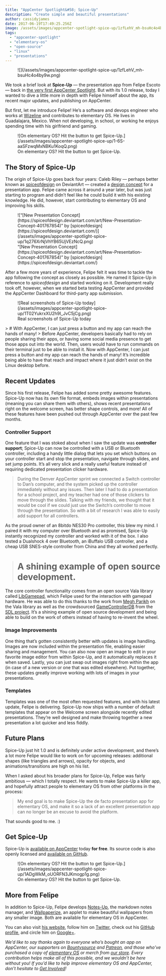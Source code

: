 ```yaml
---
title: "AppCenter Spotlight&#58; Spice-Up"
description: "Create simple and beautiful presentations"
author: cassidyjames
date: 2017-06-19T17:49:25.256Z
image: /assets/images/appcenter-spotlight-spice-up/1zfLehV_mh-bsuHc4o4by9w.png
tags:
  - "appcenter-spotlight"
  - "elementary-os"
  - "open-source"
  - "linux"
  - "presentations"
---
```


<figure markdown="1">
![](/assets/images/appcenter-spotlight-spice-up/1zfLehV_mh-bsuHc4o4by9w.png)
</figure>

We took a brief look at **Spice-Up** — the presentation app from Felipe Escoto — back in [the very first AppCenter Spotlight](https://medium.com/elementaryos/appcenter-spotlight-beta-testers-75412fe42302). But with its 1.0 release, today I wanted to dive a little more in depth with Felipe himself about the app, its recent major updates, and publishing on AppCenter.

But first, let me introduce Felipe! He’s a software and devops engineer who works at [Wizeline](https://www.wizeline.com/) and contributes to elementary OS. He lives in Guadalajara, Mexico. When not developing, in school, or working he enjoys spending time with his girlfriend and gaming.

<figure markdown="1">
![On elementary OS? Hit the button to get Spice-Up.](/assets/images/appcenter-spotlight-spice-up/1-6S-aaSFzwqMxNBKu1KoqQ.png)
<figcaption markdown="1">
On elementary OS? Hit the button to get Spice-Up.
</figcaption>
</figure>

## The Story of Spice-Up

The origin of Spice-Up goes back four years: Caleb Riley — perhaps better known as [spiceofdesign](https://spiceofdesign.deviantart.com/) on DeviantArt — created a [design concept](https://spiceofdesign.deviantart.com/art/New-Presentation-Concept-401767854) for a presentation app. Felipe came across it around a year later, but was just starting to program and didn’t feel like he could build it with his existing knowledge. He did, however, start contributing to elementary OS and improving his skills.

<figure markdown="1">
![“[New Presentation Concept](https://spiceofdesign.deviantart.com/art/New-Presentation-Concept-401767854)” by [spiceofdesign](https://spiceofdesign.deviantart.com/)](/assets/images/appcenter-spotlight-spice-up/1q276XrNjVhYB65UjVEzNcQ.png)
<figcaption markdown="1">
“[New Presentation Concept](https://spiceofdesign.deviantart.com/art/New-Presentation-Concept-401767854)” by [spiceofdesign](https://spiceofdesign.deviantart.com/)
</figcaption>
</figure>

After a few more years of experience, Felipe felt it was time to tackle the app following the concept as closely as possible. He named it Spice-Up in reference to *spiceofdesign* and started working on it. Development really took off, however, when we started beta testing AppCenter and provided the AppCenter Dashboard for third-party app submission.

<figure markdown="1">
![Real screenshots of Spice-Up today](/assets/images/appcenter-spotlight-spice-up/1T02YukrxXU2h9I_JvC5jCg.png)
<figcaption markdown="1">
Real screenshots of Spice-Up today
</figcaption>
</figure>
> # With AppCenter, I can just press a button and my app can reach the hands of many!
> Before AppCenter, developers basically had to rely on people sharing their apps, or having some social media presence to get those apps out into the world. Then, users would have to run commands on their terminal just to be able to install it. Now with AppCenter, I can just press a button and my app can reach the hands of many! It’s incredible being able to have that reach and impact where it just didn’t exist on the Linux desktop before.

## Recent Updates

Since his first release, Felipe has added some pretty awesome features. Spice-Up now has its own file format, embeds images within presentations (meaning you can share them with others), shows recent presentations right on the welcome screen, has better shape controls, and more! All of these features have been pushed out through AppCenter over the past few months.

### Controller Support

One feature that I was stoked about when I saw the update was **controller support**; Spice-Up can now be controlled with a USB or Bluetooth controller, including a handy little dialog that lets you set which buttons on your controller start and stop the presentation, navigate through slides, and set jump points. It’s all very slick and a really useful feature instead of requiring dedicated presentation clicker hardware.

> During the Denver AppCenter sprint we connected a Switch controller to Dan’s computer, and the system picked up the controller immediately without any issues. Then later I had to do a presentation for a school project, and my teacher had one of those clickers to move through the slides. Talking with my friends, we thought that it would be cool if we could just use the Switch’s controller to move through the presentation. So with a bit of research I was able to easily add support for all controllers.

As the proud owner of an 8bitdo NES30 Pro controller, this blew my mind. I paired it with my computer over Bluetooth and as promised, Spice-Up instantly recognized my controller and worked with it of the box. I also tested a Dualshock 4 over Bluetooth, an iBuffalo USB controller, and a cheap USB SNES-style controller from China and they all worked perfectly.
> # A shining example of open source development.

The core controller functionality comes from an open source Vala library called [LibGamepad](https://github.com/meghprkh/libgamepad), which Felipe used for the interaction with gamepad hardware. He was able to do this thanks to the work from [Megh Parikh](https://github.com/meghprkh) on the Vala library as well as the crowdsourced [GameControllerDB](https://github.com/gabomdq/SDL_GameControllerDB) from the [SDL project](http://libsdl.org/). It’s a shining example of open source development and being able to build on the work of others instead of having to re-invent the wheel.

### Image Improvements

One thing that’s gotten consistently better with updates is image handling. Images are now included within the presentation file, enabling easier sharing and management. You can also now open an image to edit in your favorite image editor from within Spice-Up, and it automatically replaces it when saved. Lastly, you can just swap out images right from within the app (in case of a new version or one that was edited elsewhere). Put together, these updates greatly improve working with lots of images in your presentations.

### Templates

Templates was one of the most often requested features, and with his latest update, Felipe is delivering. Spice-Up now ships with a number of default templates that appear on the Welcome screen alongside recently edited presentations. They’re well designed and make throwing together a new presentation a lot quicker and less fiddly.

## Future Plans

Spice-Up just hit 1.0 and is definitely under active development, and there’s a lot more Felipe would like to work on for upcoming releases: additional shapes (like triangles and arrows), opacity for objects, and animations/transitions are high on his list.

When I asked about his broader plans for Spice-Up, Felipe was fairly ambitious — which I totally respect. He wants to make Spice-Up a killer app, and hopefully attract people to elementary OS from other platforms in the process:
> My end goal is to make Spice-Up the de facto presentation app for elementary OS, and make it so a lack of an excellent presentation app can no longer be an excuse to avoid the platform.

That sounds good to me. :)

## Get Spice-Up

Spice-Up is [available on AppCenter](https://appcenter.elementary.io/com.github.philip-scott.spice-up.desktop) today **for free**. Its source code is also openly licensed and [available on GitHub](https://github.com/Philip-Scott/Spice-up).

<figure markdown="1">
![On elementary OS? Hit the button to get Spice-Up.](/assets/images/appcenter-spotlight-spice-up/1ADgWkM_oUORFN3JKmogp1g.png)
<figcaption markdown="1">
On elementary OS? Hit the button to get Spice-Up.
</figcaption>
</figure>

## More from Felipe

In addition to Spice-Up, Felipe develops [Notes-Up](https://appcenter.elementary.io/com.github.philip-scott.notes-up.desktop), the markdown notes manager, and [Wallpaperize](https://appcenter.elementary.io/com.github.philip-scott.wallpaperize.desktop), an applet to make beautiful wallpapers from any smaller image. Both are available for elementary OS in AppCenter.

You can also visit [his website](https://philip-scott.github.io/), follow him on [Twitter](https://twitter.com/philip_scott_), check out his [GitHub profile](https://github.com/Philip-Scott), and circle him on [Google+](https://google.com/+PhilipScottFE).

*We’d like to say thanks again to everyone who’s bought an app on AppCenter, our supporters on [Bountysource](https://salt.bountysource.com/teams/elementary) and [Patreon](https://www.patreon.com/elementary), and those who’ve purchased a copy of [elementary OS](https://elementary.io/) or merch from [our store](https://elementary.io/store/). Every contribution helps make all of this possible, and we wouldn’t be here without you! If you’d like to help improve elementary OS and AppCenter, don’t hesitate to [Get Involved](https://elementary.io/get-involved)!*